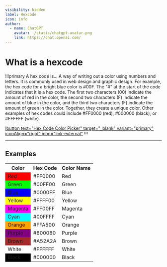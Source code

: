 ```yaml
---
visibility: hidden
label: Hexcode
icon: info
author:
  - name: ChatGPT
    avatar: ./static/chatgpt-avatar.png
    link: https://chat.openai.com/
---
```


# What is a hexcode

!!!primary A hex code is...
A way of writing out a color using numbers and letters. It is commonly used in web design and graphic design. For example, the hex code for a bright blue color is #00F. The "#" at the start of the code indicates that it is a hex code. The first two characters (00) indicate the amount of red in the color, the second two characters (F) indicate the amount of blue in the color, and the third two characters (F) indicate the amount of green in the color. Together, they create a unique color. Other examples of hex codes could include #FF0000 (red), #000000 (black), or #FFFFFF (white).

[!button text="Hex Code Color Picker" target="\_blank" variant="primary" iconAlign="right" icon="link-external"](https://htmlcolorcodes.com/color-picker/)
!!!

---

## Examples

<table> <tr> <th>Color</th> <th>Hex Code</th> <th>Color Name</th> </tr> <tr> <td style="background-color:#FF0000;">Red</td> <td>#FF0000</td> <td>Red</td> </tr> <tr> <td style="background-color:#00FF00;">Green</td> <td>#00FF00</td> <td>Green</td> </tr> <tr> <td style="background-color:#0000FF;">Blue</td> <td>#0000FF</td> <td>Blue</td> </tr> <tr> <td style="background-color:#FFFF00;">Yellow</td> <td>#FFFF00</td> <td>Yellow</td> </tr> <tr> <td style="background-color:#FF00FF;">Magenta</td> <td>#FF00FF</td> <td>Magenta</td> </tr> <tr> <td style="background-color:#00FFFF;">Cyan</td> <td>#00FFFF</td> <td>Cyan</td> </tr> <tr> <td style="background-color:#FFA500;">Orange</td> <td>#FFA500</td> <td>Orange</td> </tr> <tr> <td style="background-color:#800080;">Purple</td> <td>#800080</td> <td>Purple</td> </tr> <tr> <td style="background-color:#A52A2A;">Brown</td> <td>#A52A2A</td> <td>Brown</td> </tr> <tr> <td style="background-color:#FFFFFF;">White</td> <td>#FFFFFF</td> <td>White</td> </tr> <tr> <td style="background-color:#000000;">Black</td> <td>#000000</td> <td>Black</td> </tr> </table>
